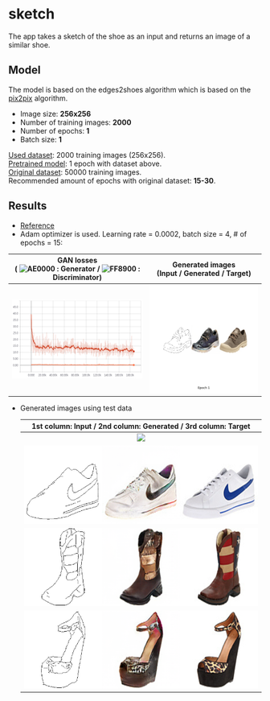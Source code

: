 # sketch

The app takes a sketch of the shoe as an input and returns an image of a similar shoe.

## Model
The model is based on the edges2shoes algorithm which is based on the [pix2pix](https://phillipi.github.io/pix2pix/) algorithm.
- Image size: **256x256**
- Number of training images: **2000**
- Number of epochs: **1**
- Batch size: **1**


[Used dataset](https://www.dropbox.com/s/1ocauh7i6biuka9/shoesnp.npz?dl=0): 2000 training images (256x256). <br>
[Pretrained model](https://www.dropbox.com/s/iy69luldj3ljxvh/shoes_model.zip?dl=0): 1 epoch with dataset above. <br>
[Original dataset](https://people.eecs.berkeley.edu/~tinghuiz/projects/pix2pix/datasets/): 50000 training images. <br>
Recommended amount of epochs with original dataset: **15-30**.

## Results
* [Reference](https://github.com/togheppi/pix2pix#results-1)
* Adam optimizer is used. Learning rate = 0.0002, batch size = 4, # of epochs = 15:

GAN losses<br> ( ![AE0000](https://placehold.it/10/AE0000/000000?text=+) : Generator / ![FF8900](https://placehold.it/10/FF8900/000000?text=+) : Discriminator) | Generated images<br>(Input / Generated / Target)
:---:|:---:
<img src = 'demo/edges2shoes_results/edges2shoes_pix2pix_losses_epochs_15.png'> | <img src = 'demo/edges2shoes_results/edges2shoes_pix2pix_epochs_15.gif'>

* Generated images using test data

    |1st column: Input / 2nd column: Generated / 3rd column: Target|
    |:---:|
    |![](demo/edges2shoes_test_results/Test_result_7.png=80x20)|
    |![](demo/edges2shoes_test_results/Test_result_21.png)|
    |![](demo/edges2shoes_test_results/Test_result_55.png)|
    |![](demo/edges2shoes_test_results/Test_result_75.png)|

